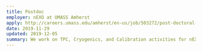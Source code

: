 ```yaml
---
title: Postdoc
employer: nEXO at UMASS Amherst 
apply: http://careers.umass.edu/amherst/en-us/job/503272/post-doctoral-research-associate-2-positions
date: 2019-11-29
updated: 2019-12-05
summary: We work on TPC, Cryogenics, and Calibration activities for nEXO. In the lab, we characterize SiPM's and VUV-optics in LXe and develop calibration strategies using in-LXe photocathodes. nEXO simulations and EXO-200 analysis are also carried out at UMass. Partial involvement in other activities (e.g. DarkSide, Borexino) is possible.
---
```

